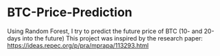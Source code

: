 # BTC-Price-Prediction
Using Random Forest, I try to predict the future price of BTC (10- and 20-days into the future)
This project was inspired by the research paper: https://ideas.repec.org/p/pra/mprapa/113293.html
